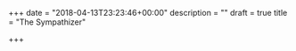 +++
date = "2018-04-13T23:23:46+00:00"
description = ""
draft = true
title = "The Sympathizer"

+++

